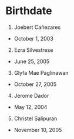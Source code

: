 # Birthdate

1. Joebert Cañezares
 - October 1, 2003

2. Ezra Silvestrese
 - June 25, 2005

3. Glyfa Mae Paglinawan
 - October 27, 2005

4. Jerome Dador
 - May 12, 2004

5. Christel Salipuran
 - November 10, 2005